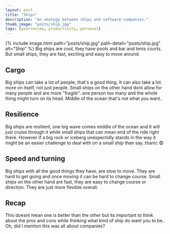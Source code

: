 ```yaml
---
layout: post
title: "Ships"
description: "An analogy between ships and software companies."
thumb_image: "posts/ship.jpg"
tags: [yearreview, productivity, personal]
---
```


{% include image.html path="posts/ship.jpg" path-detail="posts/ship.jpg" alt="Ship" %}
Big ships are cool, they have pools and bar and tenis courts. But small ships, they are fast, exciting and easy to move around.

## Cargo

Big ships can take a lot of people, that's a good thing. It can also take a lot more on itself, not just people. Small ships on the other hand dont allow for many people and are more "fragile"..one person too many and the whole thing might turn on its head. Middle of the ocean that's not what you want..

## Resilience

Big ships are resilient, one big wave comes middle of the ocean and it will just cruise through it while small ships that can mean end of the ride right there. However if a big rock or iceberg unexpectidly stands in the way it might be an easier challenge to deal with on a small ship than say..titanic 😨

## Speed and turning

Big ships with all the good things they have, are slow to move. They are hard to get going and once moving it can be hard to change course. Small ships on the other hand are fast, they are easy to change course or direction. They are just more flexible overall.

## Recap

This doesnt mean one is better than the other but its important to think about the pros and cons while thinking what kind of ship do want you to be.. Oh, did I mention this was all about companies?
